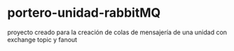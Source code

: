 # portero-unidad-rabbitMQ
proyecto creado para la creación de colas de mensajería de una unidad con exchange topic y fanout 
